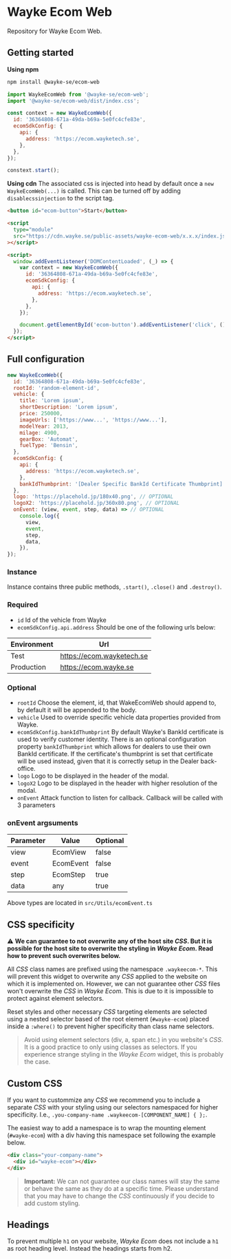 # Wayke Ecom Web

Repository for Wayke Ecom Web.

## Getting started

**Using npm**

```bash
npm install @wayke-se/ecom-web
```

```js
import WaykeEcomWeb from '@wayke-se/ecom-web';
import '@wayke-se/ecom-web/dist/index.css';

const context = new WaykeEcomWeb({
  id: '36364808-671a-49da-b69a-5e0fc4cfe83e',
  ecomSdkConfig: {
    api: {
      address: 'https://ecom.wayketech.se',
    },
  },
});

constext.start();
```

**Using cdn**
The associated css is injected into head by default once a `new WaykeEcomWeb(...)` is called. This can be turned off by adding `disablecssinjection` to the script tag.

```html
<button id="ecom-button">Start</button>

<script
  type="module"
  src="https://cdn.wayke.se/public-assets/wayke-ecom-web/x.x.x/index.js"
></script>

<script>
  window.addEventListener('DOMContentLoaded', (_) => {
    var context = new WaykeEcomWeb({
      id: '36364808-671a-49da-b69a-5e0fc4cfe83e',
      ecomSdkConfig: {
        api: {
          address: 'https://ecom.wayketech.se',
        },
      },
    });

    document.getElementById('ecom-button').addEventListener('click', () => context.start());
  });
</script>
```

## Full configuration

```js
new WaykeEcomWeb({
  id: '36364808-671a-49da-b69a-5e0fc4cfe83e',
  rootId: 'random-element-id',
  vehicle: {
    title: 'Lorem ipsum',
    shortDescription: 'Lorem ipsum',
    price: 250000,
    imageUrls: ['https://www...', 'https://www...'],
    modelYear: 2013,
    milage: 4900,
    gearBox: 'Automat',
    fuelType: 'Bensin',
  },
  ecomSdkConfig: {
    api: {
      address: 'https://ecom.wayketech.se',
    },
    bankIdThumbprint: '[Dealer Specific BankId Certificate Thumbprint]', // OPTIONAL
  },
  logo: 'https://placehold.jp/180x40.png', // OPTIONAL
  logoX2: 'https://placehold.jp/360x80.png', // OPTIONAL
  onEvent: (view, event, step, data) => // OPTIONAL
    console.log({
      view,
      event,
      step,
      data,
    }),
});
```

### Instance

Instance contains three public methods, `.start()`, `.close()` and `.destroy()`.

### Required

- `id` Id of the vehicle from Wayke
- `ecomSdkConfig.api.address` Should be one of the following urls below:

| Environment | Url                       |
| ----------- | ------------------------- |
| Test        | https://ecom.wayketech.se |
| Production  | https://ecom.wayke.se     |

### Optional

- `rootId` Choose the element, id, that WakeEcomWeb should append to, by default it will be appended to the body.
- `vehicle` Used to override specific vehicle data properties provided from Wayke.
- `ecomSdkConfig.bankIdThumbprint` By default Wayke's BankId certificate is used to verify customer identity. There is an optional configuration property `bankIdThumbprint` which allows for dealers to use their own BankId certificate. If the certificate's thumbprint is set that certificate will be used instead, given that it is correctly setup in the Dealer back-office.
- `logo` Logo to be displayed in the header of the modal.
- `logoX2` Logo to be displayed in the header with higher resolution of the modal.
- `onEvent` Attack function to listen for callback. Callback will be called with 3 parameters

### onEvent argsuments

| Parameter | Value     | Optional |
| --------- | --------- | -------- |
| view      | EcomView  | false    |
| event     | EcomEvent | false    |
| step      | EcomStep  | true     |
| data      | any       | true     |

Above types are located in `src/Utils/ecomEvent.ts`

## CSS specificity

⚠️ **We can guarantee to not overwrite any of the host site _CSS_. But it is possible for the host site to overwrite the styling in _Wayke Ecom_. Read how to prevent such overwrites below.**

All _CSS_ class names are prefixed using the namespace `.waykeecom-*`. This will prevent this widget to overwrite any _CSS_ applied to the website on which it is implemented on. However, we can not guarantee other _CSS_ files won't overwrite the _CSS_ in _Wayke Ecom_. This is due to it is impossible to protect against element selectors.

Reset styles and other necessary _CSS_ targeting elements are selected using a nested selector based of the root element (`#wayke-ecom`) placed inside a `:where()` to prevent higher specificity than class name selectors.

> Avoid using element selectors (div, a, span etc.) in you website's _CSS_. It is a good practice to only using classes as selectors. If you experience strange styling in the _Wayke Ecom_ widget, this is probably the case.

## Custom CSS

If you want to custommize any _CSS_ we recommend you to include a separate _CSS_ with your styling using our selectors namespaced for higher specificity. I.e., `.you-company-name .waykeecom-[COMPONENT_NAME] { };`.

The easiest way to add a namespace is to wrap the mounting element (`#wayke-ecom`) with a div having this namespace set following the example below.

```html
<div class="your-company-name">
  <div id="wayke-ecom"></div>
</div>
```

> **Important:** We can not guarantee our class names will stay the same or behave the same as they do at a specific time. Please understand that you may have to change the _CSS_ continuously if you decide to add custom styling.

## Headings

To prevent multiple `h1` on your website, _Wayke Ecom_ does not include a `h1` as root heading level. Instead the headings starts from h2.
